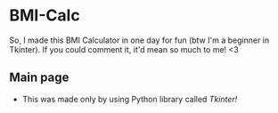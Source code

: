 # BMI-Calc
So, I made this BMI Calculator in one day for fun (btw I'm a beginner in Tkinter). If you could comment it, it'd mean so much to me! &lt;3

## Main page

- This was made only by using Python library called *Tkinter!* 

